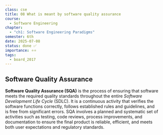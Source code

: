 ```yaml
---
class: cse
title: 08 What is meant by software quality assurance
course:
  - Software Engineering
chapter:
  - "ch1: Software Engineering Paradigms"
semester: 6th
date: 2025-07-08
status: done ✅
importance: ⭐⭐
tags:
  - board_2017
---
```


## Software Quality Assurance

**Software Quality Assurance (SQA)** is the process of ensuring that software meets the required quality standards throughout the entire _Software Development Life Cycle_ (SDLC). It is a continuous activity that verifies the software functions correctly, follows established rules and guidelines, and is free from significant errors. SQA involves a planned and systematic set of activities such as testing, code reviews, process improvements, and documentation to ensure the final product is reliable, efficient, and meets both user expectations and regulatory standards.